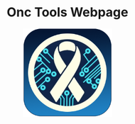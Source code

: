 <center>
<h1>Onc Tools Webpage</h1>
<img src="https://raw.githubusercontent.com/FastDogTech/Onc-Tools/refs/heads/main/img/onctools-logo.png" width="200">
</center>
